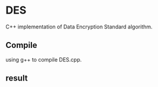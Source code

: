 # DES
C++ implementation of Data Encryption Standard algorithm.

## Compile

using g++ to compile DES.cpp.

## result

